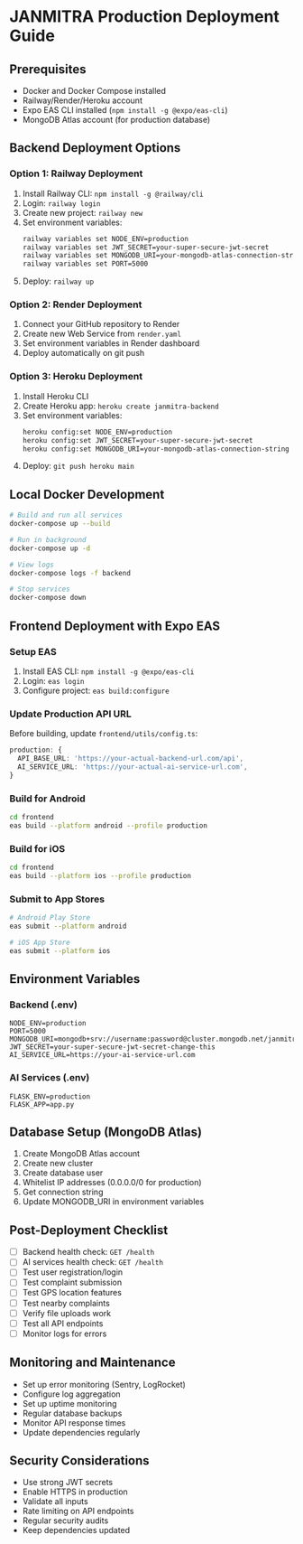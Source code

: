 # JANMITRA Production Deployment Guide

## Prerequisites
- Docker and Docker Compose installed
- Railway/Render/Heroku account
- Expo EAS CLI installed (`npm install -g @expo/eas-cli`)
- MongoDB Atlas account (for production database)

## Backend Deployment Options

### Option 1: Railway Deployment
1. Install Railway CLI: `npm install -g @railway/cli`
2. Login: `railway login`
3. Create new project: `railway new`
4. Set environment variables:
   ```bash
   railway variables set NODE_ENV=production
   railway variables set JWT_SECRET=your-super-secure-jwt-secret
   railway variables set MONGODB_URI=your-mongodb-atlas-connection-string
   railway variables set PORT=5000
   ```
5. Deploy: `railway up`

### Option 2: Render Deployment
1. Connect your GitHub repository to Render
2. Create new Web Service from `render.yaml`
3. Set environment variables in Render dashboard
4. Deploy automatically on git push

### Option 3: Heroku Deployment
1. Install Heroku CLI
2. Create Heroku app: `heroku create janmitra-backend`
3. Set environment variables:
   ```bash
   heroku config:set NODE_ENV=production
   heroku config:set JWT_SECRET=your-super-secure-jwt-secret
   heroku config:set MONGODB_URI=your-mongodb-atlas-connection-string
   ```
4. Deploy: `git push heroku main`

## Local Docker Development
```bash
# Build and run all services
docker-compose up --build

# Run in background
docker-compose up -d

# View logs
docker-compose logs -f backend

# Stop services
docker-compose down
```

## Frontend Deployment with Expo EAS

### Setup EAS
1. Install EAS CLI: `npm install -g @expo/eas-cli`
2. Login: `eas login`
3. Configure project: `eas build:configure`

### Update Production API URL
Before building, update `frontend/utils/config.ts`:
```typescript
production: {
  API_BASE_URL: 'https://your-actual-backend-url.com/api',
  AI_SERVICE_URL: 'https://your-actual-ai-service-url.com',
}
```

### Build for Android
```bash
cd frontend
eas build --platform android --profile production
```

### Build for iOS
```bash
cd frontend
eas build --platform ios --profile production
```

### Submit to App Stores
```bash
# Android Play Store
eas submit --platform android

# iOS App Store
eas submit --platform ios
```

## Environment Variables

### Backend (.env)
```
NODE_ENV=production
PORT=5000
MONGODB_URI=mongodb+srv://username:password@cluster.mongodb.net/janmitra
JWT_SECRET=your-super-secure-jwt-secret-change-this
AI_SERVICE_URL=https://your-ai-service-url.com
```

### AI Services (.env)
```
FLASK_ENV=production
FLASK_APP=app.py
```

## Database Setup (MongoDB Atlas)
1. Create MongoDB Atlas account
2. Create new cluster
3. Create database user
4. Whitelist IP addresses (0.0.0.0/0 for production)
5. Get connection string
6. Update MONGODB_URI in environment variables

## Post-Deployment Checklist
- [ ] Backend health check: `GET /health`
- [ ] AI services health check: `GET /health`
- [ ] Test user registration/login
- [ ] Test complaint submission
- [ ] Test GPS location features
- [ ] Test nearby complaints
- [ ] Verify file uploads work
- [ ] Test all API endpoints
- [ ] Monitor logs for errors

## Monitoring and Maintenance
- Set up error monitoring (Sentry, LogRocket)
- Configure log aggregation
- Set up uptime monitoring
- Regular database backups
- Monitor API response times
- Update dependencies regularly

## Security Considerations
- Use strong JWT secrets
- Enable HTTPS in production
- Validate all inputs
- Rate limiting on API endpoints
- Regular security audits
- Keep dependencies updated
